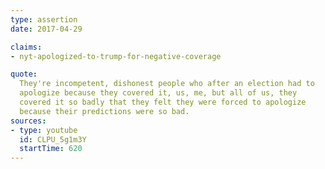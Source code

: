 ```yaml
---
type: assertion
date: 2017-04-29

claims:
- nyt-apologized-to-trump-for-negative-coverage

quote:
  They're incompetent, dishonest people who after an election had to
  apologize because they covered it, us, me, but all of us, they
  covered it so badly that they felt they were forced to apologize
  because their predictions were so bad.
sources:
- type: youtube
  id: CLPU_5g1m3Y
  startTime: 620
---
```

